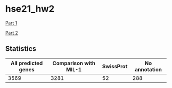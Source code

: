 # hse21_hw2
[Part 1](https://colab.research.google.com/drive/1J6j8mFHjaKr3LVG7F-HTszVBLoop86wa?usp=sharing)

[Part 2](https://colab.research.google.com/drive/12jCrVJ_6GWf6Awilt74DqZe2DweoMpVm?usp=sharing)
## Statistics
**All predicted genes** | **Comparison with MIL-1** | **SwissProt** | **No annotation**
------------ | ------------- | ------------- | -------------
3569 | 3281 | 52  | 288 
